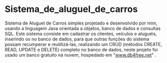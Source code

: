 # Sistema_de_aluguel_de_carros

Sistema de Aluguel de Carros simples projetado e desenvolvido por mim, usando a linguagem Java orientada a objetos, banco de dados e consultas SQL.
Este sistema consiste em cadastrar os clientes, veículos e aluguéis, inserindo os no banco de dados, para que outras funções do sistema possam recumperar e reutilizá-las,
realizando um CRUD (métodos CREATE, READ, UPDATE e DELETE) completo no banco de dados, neste projeto foi usado um banco gratuito na nuvem, hospedado em "www.db4free.net" .

